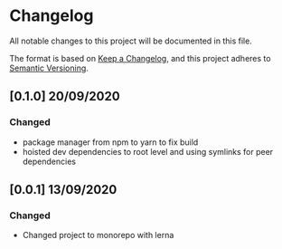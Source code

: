 # Changelog

All notable changes to this project will be documented in this file.

The format is based on [Keep a Changelog](https://keepachangelog.com/en/1.0.0/),
and this project adheres to [Semantic Versioning](https://semver.org/spec/v2.0.0.html).

## [0.1.0] 20/09/2020

### Changed

- package manager from npm to yarn to fix build
- hoisted dev dependencies to root level and using symlinks for peer dependencies

## [0.0.1] 13/09/2020

### Changed

- Changed project to monorepo with lerna
